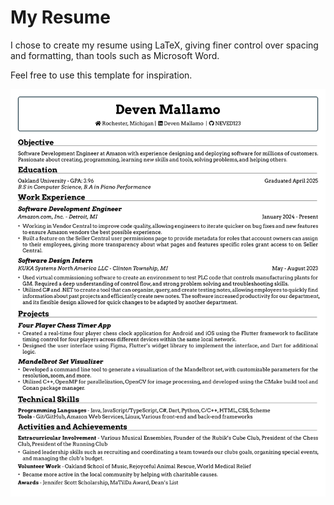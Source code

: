 # My Resume

I chose to create my resume using LaTeX, giving finer control over spacing and formatting, than tools such as Microsoft Word.

Feel free to use this template for inspiration. 

![Resume Preview](https://github.com/NEVED123/resume/blob/01f644ee1c9b1df9e1382239b58a6f09900ebfcf/Resume.png)
